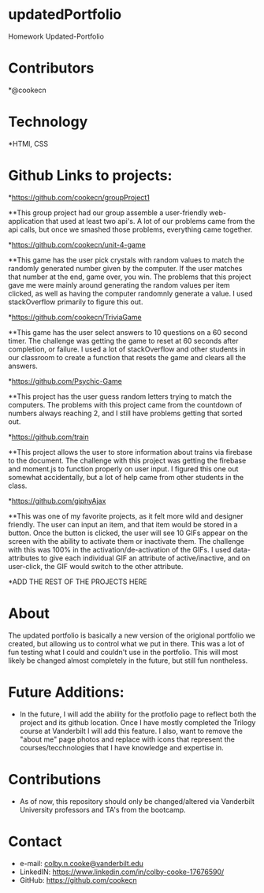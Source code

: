 # updatedPortfolio
Homework Updated-Portfolio 

# Contributors
*@cookecn

# Technology
*HTMl, CSS

# Github Links to projects:

*https://github.com/cookecn/groupProject1

**This group project had our group assemble a user-friendly web-application that used at least two api's. A lot of our problems came from the api calls, but once we smashed those problems, everything came together.

*https://github.com/cookecn/unit-4-game

**This game has the user pick crystals with random values to match the randomly generated number given by the computer. If the user matches that number at the end, game over, you win. The problems that this project gave me were mainly around generating the random values per item clicked, as well as having the computer randomnly generate a value. I used stackOverflow primarily to figure this out.

*https://github.com/cookecn/TriviaGame

**This game has the user select answers to 10 questions on a 60 second timer. The challenge was getting the game to reset at 60 seconds after completion, or failure. I used a lot of stackOverflow and other students in our classroom to create a function that resets the game and clears all the answers.

*https://github.com/Psychic-Game

**This project has the user guess random letters trying to match the computers. The problems with this project came from the countdown of numbers always reaching 2, and I still have problems getting that sorted out.

*https://github.com/train

**This project allows the user to store information about trains via firebase to the document. The challenge with this project was getting the firebase and moment.js to function properly on user input. I figured this one out somewhat accidentally, but a lot of help came from other students in the class.

*https://github.com/giphyAjax

**This was one of my favorite projects, as it felt more wild and designer friendly. The user can input an item, and that item would be stored in a button. Once the button is clicked, the user will see 10 GIFs appear on the screen with the ability to activate them or inactivate them. The challenge with this was 100% in the activation/de-activation of the GIFs. I used data-attributes to give each individual GIF an attribute of active/inactive, and on user-click, the GIF would switch to the other attribute. 

*ADD THE REST OF THE PROJECTS HERE


# About
The updated portfolio is basically a new version of the origional portfolio we created, but allowing us to control what we put in there. This was a lot of fun testing what I could and couldn't use in the portfolio. This will most likely be changed almost completely in the future, but still fun nontheless. 
# Future Additions:
* In the future, I will add the ability for the protfolio page to reflect both the project and its github location. Once I have mostly completed the Trilogy course at Vanderbilt I will add this feature. I also, want to remove the "about me" page photos and replace with icons that represent the courses/tecchnologies that I have knowledge and expertise in.
# Contributions
* As of now, this repository should only be changed/altered via Vanderbilt University professors and TA's from the bootcamp.

# Contact
* e-mail: colby.n.cooke@vanderbilt.edu
* LinkedIN: https://www.linkedin.com/in/colby-cooke-17676590/
* GitHub: https://github.com/cookecn
